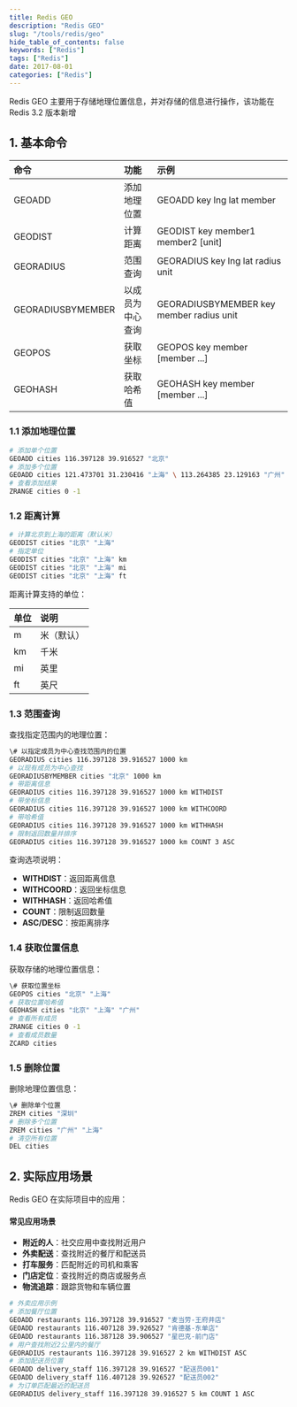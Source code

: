```yaml
---
title: Redis GEO
description: "Redis GEO"
slug: "/tools/redis/geo"
hide_table_of_contents: false
keywords: ["Redis"]
tags: ["Redis"]
date: 2017-08-01
categories: ["Redis"]
---
```


Redis GEO 主要用于存储地理位置信息，并对存储的信息进行操作，该功能在 Redis 3.2 版本新增

## 1. 基本命令

| 命令              | 功能             | 示例                                     |
| :---------------- | :--------------- | :--------------------------------------- |
| GEOADD            | 添加地理位置     | GEOADD key lng lat member                |
| GEODIST           | 计算距离         | GEODIST key member1 member2 [unit]       |
| GEORADIUS         | 范围查询         | GEORADIUS key lng lat radius unit        |
| GEORADIUSBYMEMBER | 以成员为中心查询 | GEORADIUSBYMEMBER key member radius unit |
| GEOPOS            | 获取坐标         | GEOPOS key member [member ...]           |
| GEOHASH           | 获取哈希值       | GEOHASH key member [member ...]          |

### 1.1 添加地理位置

```bash
# 添加单个位置 
GEOADD cities 116.397128 39.916527 "北京" 
# 添加多个位置 
GEOADD cities 121.473701 31.230416 "上海" \ 113.264385 23.129163 "广州" \ 114.085947 22.547 "深圳" 
# 查看添加结果 
ZRANGE cities 0 -1
```

### 1.2 距离计算

```bash
# 计算北京到上海的距离（默认米） 
GEODIST cities "北京" "上海" 
# 指定单位 
GEODIST cities "北京" "上海" km 
GEODIST cities "北京" "上海" mi 
GEODIST cities "北京" "上海" ft
```
距离计算支持的单位：

| 单位 | 说明       |
| :--- | :--------- |
| m    | 米（默认） |
| km   | 千米       |
| mi   | 英里       |
| ft   | 英尺       |

### 1.3 范围查询

查找指定范围内的地理位置：

```bash
\# 以指定成员为中心查找范围内的位置 
GEORADIUS cities 116.397128 39.916527 1000 km 
# 以现有成员为中心查找 
GEORADIUSBYMEMBER cities "北京" 1000 km 
# 带距离信息 
GEORADIUS cities 116.397128 39.916527 1000 km WITHDIST 
# 带坐标信息 
GEORADIUS cities 116.397128 39.916527 1000 km WITHCOORD 
# 带哈希值 
GEORADIUS cities 116.397128 39.916527 1000 km WITHHASH 
# 限制返回数量并排序 
GEORADIUS cities 116.397128 39.916527 1000 km COUNT 3 ASC
```

查询选项说明：

- **WITHDIST**：返回距离信息
- **WITHCOORD**：返回坐标信息
- **WITHHASH**：返回哈希值
- **COUNT**：限制返回数量
- **ASC/DESC**：按距离排序

### 1.4 获取位置信息

获取存储的地理位置信息：

```bash
\# 获取位置坐标 
GEOPOS cities "北京" "上海" 
# 获取位置哈希值 
GEOHASH cities "北京" "上海" "广州" 
# 查看所有成员 
ZRANGE cities 0 -1 
# 查看成员数量 
ZCARD cities
```

### 1.5 删除位置

删除地理位置信息：

```bash
\# 删除单个位置 
ZREM cities "深圳" 
# 删除多个位置 
ZREM cities "广州" "上海" 
# 清空所有位置 
DEL cities
```

## 2. 实际应用场景

Redis GEO 在实际项目中的应用：

#### 常见应用场景

- **附近的人**：社交应用中查找附近用户
- **外卖配送**：查找附近的餐厅和配送员
- **打车服务**：匹配附近的司机和乘客
- **门店定位**：查找附近的商店或服务点
- **物流追踪**：跟踪货物和车辆位置

```bash
# 外卖应用示例 
# 添加餐厅位置 
GEOADD restaurants 116.397128 39.916527 "麦当劳-王府井店" 
GEOADD restaurants 116.407128 39.926527 "肯德基-东单店"
GEOADD restaurants 116.387128 39.906527 "星巴克-前门店" 
# 用户查找附近2公里内的餐厅 
GEORADIUS restaurants 116.397128 39.916527 2 km WITHDIST ASC 
# 添加配送员位置 
GEOADD delivery_staff 116.397128 39.916527 "配送员001" 
GEOADD delivery_staff 116.407128 39.926527 "配送员002" 
# 为订单匹配最近的配送员
GEORADIUS delivery_staff 116.397128 39.916527 5 km COUNT 1 ASC
```
